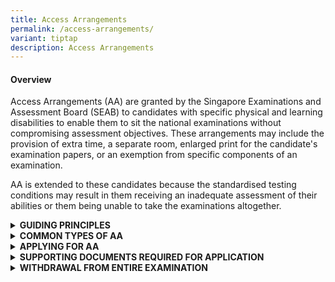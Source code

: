 ```yaml
---
title: Access Arrangements
permalink: /access-arrangements/
variant: tiptap
description: Access Arrangements
---
```

<h4><strong>Overview</strong></h4>
<p>Access Arrangements (AA) are granted by the Singapore Examinations and
Assessment Board (SEAB) to candidates with specific physical and learning
disabilities to enable them to sit the national examinations without compromising
assessment objectives. These arrangements may include the provision of
extra time, a separate room, enlarged print for the candidate's examination
papers, or an exemption from specific components of an examination.</p>
<p>AA is extended to these candidates because the standardised testing conditions
may result in them receiving an inadequate assessment of their abilities
or them being unable to take the examinations altogether.</p>
<p></p>
<div data-type="detailGroup" class="isomer-accordion isomer-accordion-white">
<details class="isomer-details">
<summary><strong>GUIDING PRINCIPLES</strong>
</summary>
<div data-type="detailsContent" class="isomer-details-content">
<p>All candidates are assessed according to the same marking criteria, to
ensure that the grades and examination certificates have the same validity
for all candidates.</p>
<p></p>
<p>Hence, AA must not provide candidates with an advantage over the others
and compromise the assessment objectives.</p>
<p></p>
<p>When determining the appropriate Access Arrangements (AA) for a candidate,
the primary consideration is how the student typically learns and functions
in the classroom, based on the school’s observations. While the candidate's
specific learning needs, physical needs, or medical conditions are important
factors, the AA provided would align with the candidate’s usual way of
learning. Additional inputs, such as recommendations from doctors and medical
professionals will be taken into consideration during the review. This
approach ensures that the AA provided is both appropriate for the candidate
and fair to all candidates.</p>
</div>
</details>
<details class="isomer-details">
<summary><strong>COMMON TYPES OF AA</strong>
</summary>
<div data-type="detailsContent" class="isomer-details-content">
<p>The following are common types of AA administered to candidates with specific
physical and learning disabilities who sit the national examinations:</p>
<table style="minWidth: 50px">
<colgroup>
<col>
<col>
</colgroup>
<tbody>
<tr>
<td rowspan="1" colspan="1">
<p>Examination duration</p>
</td>
<td rowspan="1" colspan="1">
<p>·&nbsp;&nbsp;&nbsp;&nbsp;&nbsp;&nbsp; Extra time (approximately 25% of
the examination duration in most cases)</p>
<p>·&nbsp;&nbsp;&nbsp;&nbsp;&nbsp;&nbsp; More preparation time for oral examination
(approximately 25% of the silent preparation time)</p>
</td>
</tr>
<tr>
<td rowspan="1" colspan="1">
<p>Question paper</p>
</td>
<td rowspan="1" colspan="1">
<p>·&nbsp;&nbsp;&nbsp;&nbsp;&nbsp;&nbsp; Question paper (QP) in enlarged
print on A3 paper (double-sided)</p>
<p>·&nbsp;&nbsp;&nbsp;&nbsp;&nbsp;&nbsp; 2 sets of QPs (Standard QP / QP
in enlarged print on A3 paper)</p>
</td>
</tr>
<tr>
<td rowspan="1" colspan="1">
<p>Assistance</p>
</td>
<td rowspan="1" colspan="1">
<p>·&nbsp;&nbsp;&nbsp;&nbsp;&nbsp;&nbsp; Oral Examiners to be informed of
candidate’s condition</p>
<p>Use of</p>
<p>·&nbsp;&nbsp;&nbsp;&nbsp;&nbsp;&nbsp; Reader</p>
<p>·&nbsp;&nbsp;&nbsp;&nbsp;&nbsp;&nbsp; Scribe</p>
<p>·&nbsp;&nbsp;&nbsp;&nbsp;&nbsp;&nbsp; Prompter</p>
<p>·&nbsp;&nbsp;&nbsp;&nbsp;&nbsp;&nbsp; Practical Assistant <em>(for GCE-Level examinations only)</em>
</p>
</td>
</tr>
<tr>
<td rowspan="1" colspan="1">
<p>Use of Assistive Resources / Technology</p>
</td>
<td rowspan="1" colspan="1">
<p>Use of</p>
<p>·&nbsp;&nbsp;&nbsp;&nbsp;&nbsp;&nbsp; Desktop Magnifier</p>
<p>·&nbsp;&nbsp;&nbsp;&nbsp;&nbsp;&nbsp; Reader Pen</p>
<p>·&nbsp;&nbsp;&nbsp;&nbsp;&nbsp;&nbsp; Word Processor</p>
</td>
</tr>
<tr>
<td rowspan="1" colspan="1">
<p>Venue</p>
</td>
<td rowspan="1" colspan="1">
<p>·&nbsp;&nbsp;&nbsp;&nbsp;&nbsp;&nbsp; Separate room: A designated examination
venue for a candidate with certain learning needs to sit the examinations
with other candidates, away from the main examination hall</p>
<p>·&nbsp;&nbsp;&nbsp;&nbsp;&nbsp;&nbsp; Isolation room: A private examination
venue for a candidate with certain learning needs to sit the examination
without other candidates present</p>
</td>
</tr>
</tbody>
</table>
<p><em>*The above list of AAs is </em><strong><em>not </em></strong><em>exhaustive.</em>
</p>
</div>
</details>
<details class="isomer-details">
<summary><strong>APPLYING FOR AA</strong>
</summary>
<div data-type="detailsContent" class="isomer-details-content">
<p>Please refer to the submission deadline section. Late applications would
not be accepted.</p>
<p></p>
<p>If you are a school candidate, you must submit your AA applications through
your school. Please approach your school’s designated Special Educational
Needs officers, AA coordinators and/or form teachers for assistance. AA
applications by school candidates can be submitted one year ahead of the
national examinations.</p>
<p></p>
<p>If you are a private candidate for the GCE-Level examinations, you must
submit your AA applications via SEAB’s Candidates Portal after your examination
registration. More information on examination registration can be found
in the <a href="https://www.seab.gov.sg/updatesforprivatecandidates/" rel="noopener noreferrer nofollow" target="_blank">registration information for private candidates</a>.</p>
</div>
</details>
<details class="isomer-details">
<summary><strong>SUPPORTING DOCUMENTS REQUIRED FOR APPLICATION</strong>
</summary>
<div data-type="detailsContent" class="isomer-details-content">
<p>AA applications require the following supporting documents:</p>
<table style="minWidth: 50px">
<colgroup>
<col>
<col>
</colgroup>
<tbody>
<tr>
<td rowspan="1" colspan="1">
<p>Medical Documentation</p>
<p>&nbsp;</p>
</td>
<td rowspan="1" colspan="1">
<p>·&nbsp;&nbsp;&nbsp;&nbsp;&nbsp;&nbsp; Medical or psychological reports
from Singapore Medical Council registered doctors</p>
<p>·&nbsp;&nbsp;&nbsp;&nbsp;&nbsp;&nbsp; Previous reports remain valid if
it is for the same condition (e.g., reports used for PSLE can be used for
GCE-Level examinations). Please note that this does not apply for applications
for learning disabilities. *</p>
<p>·&nbsp;&nbsp;&nbsp;&nbsp;&nbsp;&nbsp; Additional information can be provided
through medical letters, assessment or therapy reports</p>
<p>·&nbsp;&nbsp;&nbsp;&nbsp;&nbsp;&nbsp; Documents can be submitted together
or separately</p>
<p>* For 2025 &nbsp;AA applications for learning disabilities, medical documents
must be dated within three years of your national examination to ensure
a current assessment of your condition. If your medical documents are dated
more than three years ago, please submit a <strong>current profile of needs</strong> from
a medical professional.
<br>
<br>The current profile of needs must include:</p>
<p>·&nbsp;&nbsp;&nbsp;&nbsp;&nbsp;&nbsp; Formal standardised assessments
(where appropriate)</p>
<p>·&nbsp;&nbsp;&nbsp;&nbsp;&nbsp;&nbsp; Medical professional's observations
of your condition</p>
<p>·&nbsp;&nbsp;&nbsp;&nbsp;&nbsp;&nbsp; Description of how your condition
affects you during examinations</p>
<p>·&nbsp;&nbsp;&nbsp;&nbsp;&nbsp;&nbsp; Clear justifications for each AA
request, linked to your specific needs</p>
<p>&nbsp;</p>
</td>
</tr>
<tr>
<td rowspan="1" colspan="1">
<p>Educational Inputs</p>
</td>
<td rowspan="1" colspan="1">
<p>The School Report (for school candidates) is intended for school personnel
to provide educational input. The report must provide educational observations
including:</p>
<p>·&nbsp;&nbsp;&nbsp;&nbsp;&nbsp;&nbsp; Specific challenges faced by the
candidate during school assessments under standard conditions</p>
<p>·&nbsp;&nbsp;&nbsp;&nbsp;&nbsp;&nbsp; Details and effectiveness of any
AA previously provided during school assessments</p>
<p>·&nbsp;&nbsp;&nbsp;&nbsp;&nbsp;&nbsp; Additional relevant observations
that demonstrate why the candidate may have difficulties taking national
examinations under standard conditions</p>
<p>&nbsp;</p>
<p>The Individual Report (for private candidates) is intended to collate <u>educational input</u>.
The report must provide educational observations including:</p>
<p>·&nbsp;&nbsp;&nbsp;&nbsp;&nbsp;&nbsp; Specific challenges faced by the
candidate <u>in learning and examination settings (e.g. in private schools, tuition centres, private tuition, home-school)</u>
</p>
<p>·&nbsp;&nbsp;&nbsp;&nbsp;&nbsp;&nbsp; Details and effectiveness of any
AA previously provided</p>
<p>·&nbsp;&nbsp;&nbsp;&nbsp;&nbsp;&nbsp; Additional relevant observations
that demonstrate why the candidate may have difficulties taking national
examinations under standard conditions</p>
<p>·&nbsp;&nbsp;&nbsp;&nbsp;&nbsp;&nbsp; For candidates who are not enrolled
in any educational institution or receiving tuition and are preparing for
the examination independently, they may complete this form on their own.</p>
<p>&nbsp;</p>
<p>Important Note:</p>
<p>The School Report / Individual Report should not</p>
<p>a.&nbsp;&nbsp;&nbsp;&nbsp;&nbsp;&nbsp;&nbsp;&nbsp;&nbsp;&nbsp; cite nor
reference the contents of any accompanying medical or professional reports
/ memos / letters; or</p>
<p>b.&nbsp;&nbsp;&nbsp;&nbsp;&nbsp;&nbsp;&nbsp;&nbsp;&nbsp;&nbsp; duplicate
information from accompanying medical or professional reports / memos /
letters.</p>
<p>&nbsp;</p>
</td>
</tr>
</tbody>
</table>
<p>&nbsp;</p>
<p>If you are a school candidate, you may approach your Special Educational
Needs (SEN) officers, AA coordinators and/or form teachers for more information
on the required supporting documents for your AA application.</p>
<p></p>
<p>If you are a private candidate, you can write to <a rel="noopener noreferrer nofollow" target="_blank">SEAB_CS_Admin@seab.gov.sg</a> for
more information.</p>
</div>
</details>
<details class="isomer-details">
<summary><strong>WITHDRAWAL FROM ENTIRE EXAMINATION</strong>
</summary>
<div data-type="detailsContent" class="isomer-details-content">
<p>All applications for withdrawals must be made through the&nbsp;<a href="https://myexams.seab.gov.sg/auth/login" rel="noopener nofollow" target="_blank">Candidates Portal</a>&nbsp;by&nbsp;<strong>1 September 2025</strong>.&nbsp;&nbsp;Withdrawal
requests made after&nbsp;<strong>this date</strong>&nbsp;will not be considered
and candidates will receive an Absent grade for the subjects they did not
sit for.</p>
<p></p>
<p><strong>Withdrawal with refund of the subject fees</strong>
</p>
<p>a)&nbsp;&nbsp;&nbsp;&nbsp;&nbsp; A 50% refund of the subject fees paid
will be provided if your withdrawal request is submitted to SEAB by <strong>25 June 2025</strong>, <strong>11.00pm</strong> and
you have not sat for any component of the registered subjects that you
are withdrawing from.</p>
<p></p>
<p>b)&nbsp;&nbsp;&nbsp;&nbsp;&nbsp; A 100% refund of the subject fees paid
will be provided if you have been admitted to a tertiary Institution after
registration and your withdrawal request is submitted via the <a href="https://myexams.seab.gov.sg/auth/login" rel="noopener nofollow" target="_blank">Candidates Portal</a> with
the supporting documents confirming your tertiary admission by <strong>25 June 2025, 11:00pm</strong>.
The letter of acceptance from tertiary institutions for admission to a
full-time course must be issued within the year 2025 and dated after the
date you have registered for examination.</p>
<p></p>
<p>Please note that late registration fee and subject amendment fees are
non-refundable. You will receive your refund approximately one month after
your withdrawal request has been approved by SEAB.</p>
</div>
</details>
</div>
<p></p>